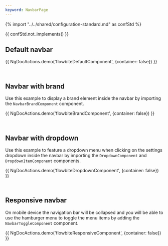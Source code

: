 ```yaml
---
keyword: NavbarPage
---
```


{% import "../../shared/configuration-standard.md" as confStd %}

{{ confStd.not_implements() }}

## Default navbar

{{ NgDocActions.demo('flowbiteDefaultComponent', {container: false}) }}

```angular-html file="./_default.component.html" group="default" name="html"

```

```angular-ts file="./_default.component.ts"#L1-L5 group="default" name="typescript"

```

## Navbar with brand

Use this example to display a brand element inside the navbar by importing the
`NavbarBrandComponent` component.

{{ NgDocActions.demo('flowbiteBrandComponent', {container: false}) }}

```angular-html file="./_brand.component.html" group="brand" name="html"

```

```angular-ts file="./_brand.component.ts"#L1-L6 group="brand" name="typescript"

```

## Navbar with dropdown

Use this example to feature a dropdown menu when clicking on the settings dropdown inside the navbar
by importing the `DropdownComponent` and `DropdownItemComponent` components.

{{ NgDocActions.demo('flowbiteDropdownComponent', {container: false}) }}

```angular-html file="./_dropdown.component.html" group="dropdown" name="html"

```

```angular-ts file="./_dropdown.component.ts"#L1-L7 group="dropdown" name="typescript"

```

## Responsive navbar

On mobile device the navigation bar will be collapsed and you will be able to use the hamburger menu
to toggle the menu items by adding the `NavbarToggleComponent` component.

{{ NgDocActions.demo('flowbiteResponsiveComponent', {container: false}) }}

```angular-html file="./_responsive.component.html" group="responsive" name="html"

```

```angular-ts file="./_responsive.component.ts"#L1-L7 group="responsive" name="typescript"

```
